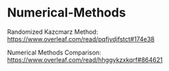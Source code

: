 # Numerical-Methods
Randomized Kazcmarz Method: https://www.overleaf.com/read/pqfjvdjfstct#174e38


Numerical Methods Comparison: https://www.overleaf.com/read/hhggykzxkqrf#864621
